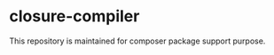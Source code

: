 closure-compiler
================

This repository is maintained for composer package support purpose. 
